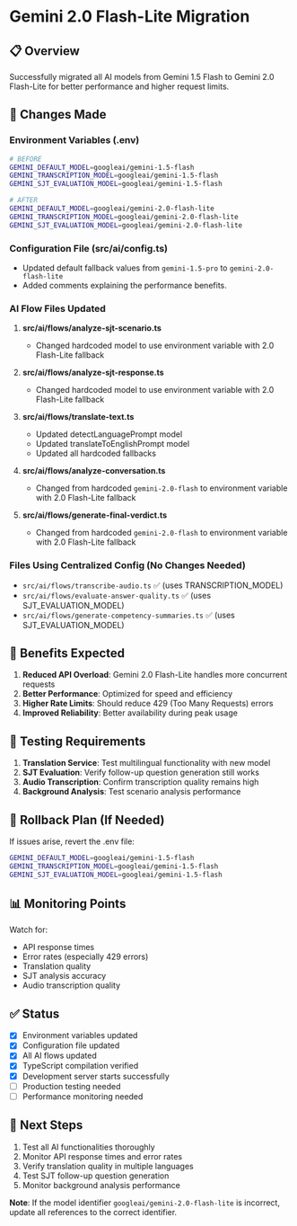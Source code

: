 # Gemini 2.0 Flash-Lite Migration

## 📋 Overview

Successfully migrated all AI models from Gemini 1.5 Flash to Gemini 2.0 Flash-Lite for better performance and higher request limits.

## 🔄 Changes Made

### Environment Variables (.env)
```bash
# BEFORE
GEMINI_DEFAULT_MODEL=googleai/gemini-1.5-flash
GEMINI_TRANSCRIPTION_MODEL=googleai/gemini-1.5-flash
GEMINI_SJT_EVALUATION_MODEL=googleai/gemini-1.5-flash

# AFTER
GEMINI_DEFAULT_MODEL=googleai/gemini-2.0-flash-lite
GEMINI_TRANSCRIPTION_MODEL=googleai/gemini-2.0-flash-lite
GEMINI_SJT_EVALUATION_MODEL=googleai/gemini-2.0-flash-lite
```

### Configuration File (src/ai/config.ts)
- Updated default fallback values from `gemini-1.5-pro` to `gemini-2.0-flash-lite`
- Added comments explaining the performance benefits.

### AI Flow Files Updated
1. **src/ai/flows/analyze-sjt-scenario.ts**
   - Changed hardcoded model to use environment variable with 2.0 Flash-Lite fallback

2. **src/ai/flows/analyze-sjt-response.ts**
   - Changed hardcoded model to use environment variable with 2.0 Flash-Lite fallback

3. **src/ai/flows/translate-text.ts**
   - Updated detectLanguagePrompt model
   - Updated translateToEnglishPrompt model
   - Updated all hardcoded fallbacks

4. **src/ai/flows/analyze-conversation.ts**
   - Changed from hardcoded `gemini-2.0-flash` to environment variable with 2.0 Flash-Lite fallback

5. **src/ai/flows/generate-final-verdict.ts**
   - Changed from hardcoded `gemini-2.0-flash` to environment variable with 2.0 Flash-Lite fallback

### Files Using Centralized Config (No Changes Needed)
- `src/ai/flows/transcribe-audio.ts` ✅ (uses TRANSCRIPTION_MODEL)
- `src/ai/flows/evaluate-answer-quality.ts` ✅ (uses SJT_EVALUATION_MODEL)
- `src/ai/flows/generate-competency-summaries.ts` ✅ (uses SJT_EVALUATION_MODEL)

## 🎯 Benefits Expected

1. **Reduced API Overload**: Gemini 2.0 Flash-Lite handles more concurrent requests
2. **Better Performance**: Optimized for speed and efficiency
3. **Higher Rate Limits**: Should reduce 429 (Too Many Requests) errors
4. **Improved Reliability**: Better availability during peak usage

## 🧪 Testing Requirements

1. **Translation Service**: Test multilingual functionality with new model
2. **SJT Evaluation**: Verify follow-up question generation still works
3. **Audio Transcription**: Confirm transcription quality remains high
4. **Background Analysis**: Test scenario analysis performance

## 🔧 Rollback Plan (If Needed)

If issues arise, revert the .env file:
```bash
GEMINI_DEFAULT_MODEL=googleai/gemini-1.5-flash
GEMINI_TRANSCRIPTION_MODEL=googleai/gemini-1.5-flash
GEMINI_SJT_EVALUATION_MODEL=googleai/gemini-1.5-flash
```

## 📊 Monitoring Points

Watch for:
- API response times
- Error rates (especially 429 errors)
- Translation quality
- SJT analysis accuracy
- Audio transcription quality

## ✅ Status

- [x] Environment variables updated
- [x] Configuration file updated
- [x] All AI flows updated
- [x] TypeScript compilation verified
- [x] Development server starts successfully
- [ ] Production testing needed
- [ ] Performance monitoring needed

## 🤝 Next Steps

1. Test all AI functionalities thoroughly
2. Monitor API response times and error rates
3. Verify translation quality in multiple languages
4. Test SJT follow-up question generation
5. Monitor background analysis performance

**Note**: If the model identifier `googleai/gemini-2.0-flash-lite` is incorrect, update all references to the correct identifier.
